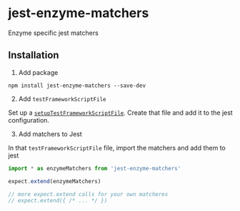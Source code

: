 # jest-enzyme-matchers
Enzyme specific jest matchers

## Installation

1. Add package

  `npm install jest-enzyme-matchers --save-dev`

2. Add `testFrameworkScriptFile`

  Set up a [`setupTestFrameworkScriptFile`](https://facebook.github.io/jest/docs/configuration.html#setuptestframeworkscriptfile-string).
  Create that file and add it to the jest configuration.

3. Add matchers to Jest

  In that `testFrameworkScriptFile` file, import the matchers and add them to jest

  ```js
  import * as enzymeMatchers from 'jest-enzyme-matchers'

  expect.extend(enzymeMatchers)

  // more expect.extend calls for your own matcheres
  // expect.extend({ /* ... */ })
  ```
